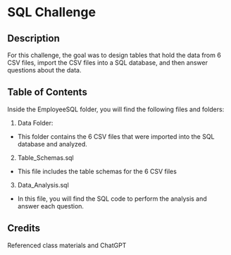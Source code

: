 # SQL Challenge

## Description
For this challenge, the goal was to design tables that hold the data from 6 CSV files, import the CSV files into a SQL database, and then answer questions about the data.


## Table of Contents
Inside the EmployeeSQL folder, you will find the following files and folders:

1. Data Folder: 
* This folder contains the 6 CSV files that were imported into the SQL database and analyzed.
2. Table_Schemas.sql
* This file includes the table schemas for the 6 CSV files
3. Data_Analysis.sql
* In this file, you will find the SQL code to perform the analysis and answer each question.

## Credits
Referenced class materials and ChatGPT



